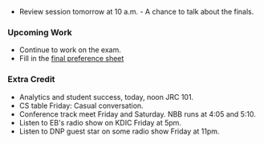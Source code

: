 * Review session tomorrow at 10 a.m. - A chance to talk about the finals.

### Upcoming Work

* Continue to work on the exam.
* Fill in the [final preference sheet](http://bit.ly/207final2014S)

### Extra Credit

* Analytics and student success, today, noon JRC 101.
* CS table Friday: Casual conversation.
* Conference track meet Friday and Saturday.  NBB runs at 4:05 and 5:10.
* Listen to EB's radio show on KDIC Friday at 5pm.
* Listen to DNP guest star on some radio show Friday at 11pm.  
